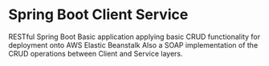 <h1>Spring Boot Client Service</h1>
RESTful Spring Boot Basic application applying basic CRUD functionality for deployment onto AWS Elastic Beanstalk
Also a SOAP implementation of the CRUD operations between Client and Service layers.
